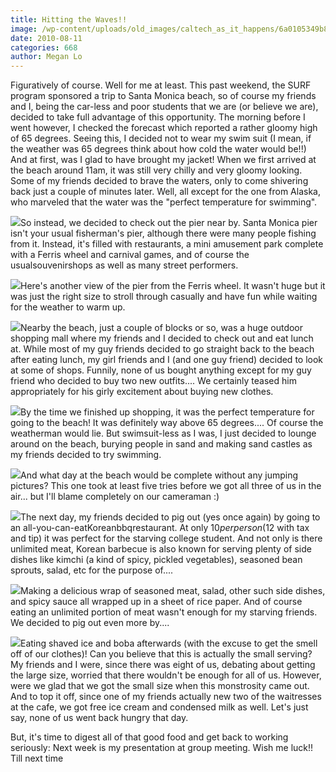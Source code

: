 ```yaml
---
title: Hitting the Waves!!
image: /wp-content/uploads/old_images/caltech_as_it_happens/6a0105349b8251970b0134862010f4970c.jpg
date: 2010-08-11
categories: 668
author: Megan Lo
---
```



Figuratively of course. Well for me at least. This past weekend, the SURF program sponsored a trip to Santa Monica beach, so of course my friends and I, being the car-less and poor students that we are (or believe we are), decided to take full advantage of this opportunity. The morning before I went however, I checked the forecast which reported a rather gloomy high of 65 degrees. Seeing this, I decided not to wear my swim suit (I mean, if the weather was 65 degrees think about how cold the water would be!!)
And at first, was I glad to have brought my jacket! When we first arrived at the beach around 11am, it was still very chilly and very gloomy looking. Some of my friends decided to brave the waters, only to come shivering back just a couple of minutes later. Well, all except for the one from Alaska, who marveled that the water was the "perfect temperature for swimming".


![](/old_images/caltech_as_it_happens/6a0105349b8251970b0134862012c5970c.jpg)So instead, we decided to check out the pier near by. Santa Monica pier isn't your usual fisherman's pier, although there were many people fishing from it. Instead, it's filled with restaurants, a mini amusement park complete with a Ferris wheel and carnival games, and of course the usualsouvenirshops as well as many street performers.


![](/old_images/caltech_as_it_happens/6a0105349b8251970b0133f2ff7ff5970b.jpg)Here's another view of the pier from the Ferris wheel. It wasn't huge but it was just the right size to stroll through casually and have fun while waiting for the weather to warm up.


![](/old_images/caltech_as_it_happens/6a0105349b8251970b0133f2ff8328970b.jpg)Nearby the beach, just a couple of blocks or so, was a huge outdoor shopping mall where my friends and I decided to check out and eat lunch at. While most of my guy friends decided to go straight back to the beach after eating lunch, my girl friends and I (and one guy friend) decided to look at some of shops. Funnily, none of us bought anything except for my guy friend who decided to buy two new outfits.... We certainly teased him appropriately for his girly excitement about buying new clothes.


![](/old_images/caltech_as_it_happens/6a0105349b8251970b0133f2ff8ae6970b.jpg)By the time we finished up shopping, it was the perfect temperature for going to the beach! It was definitely way above 65 degrees.... Of course the weatherman would lie. But swimsuit-less as I was, I just decided to lounge around on the beach, burying people in sand and making sand castles as my friends decided to try swimming.


![](/old_images/caltech_as_it_happens/6a0105349b8251970b0133f2ff8f7a970b.jpg)And what day at the beach would be complete without any jumping pictures? This one took at least five tries before we got all three of us in the air... but I'll blame completely on our cameraman :)

![](/old_images/caltech_as_it_happens/6a0105349b8251970b0133f2ff9341970b.jpg)The next day, my friends decided to pig out (yes once again) by going to an all-you-can-eatKoreanbbqrestaurant. At only $10 per person ($12 with tax and tip) it was perfect for the starving college student. And not only is there unlimited meat, Korean barbecue is also known for serving plenty of side dishes like kimchi (a kind of spicy, pickled vegetables), seasoned bean sprouts, salad, etc for the purpose of....


![](/old_images/caltech_as_it_happens/6a0105349b8251970b0133f2ff9932970b.jpg)Making a delicious wrap of seasoned meat, salad, other such side dishes, and spicy sauce all wrapped up in a sheet of rice paper. And of course eating an unlimited portion of meat wasn't enough for my starving friends. We decided to pig out even more by....


![](/old_images/caltech_as_it_happens/6a0105349b8251970b0133f2ff9ef7970b.jpg)Eating shaved ice and boba afterwards (with the excuse to get the smell off of our clothes)! Can you believe that this is actually the small serving? My friends and I were, since there was eight of us, debating about getting the large size, worried that there wouldn't be enough for all of us. However, were we glad that we got the small size when this monstrosity came out. And to top it off, since one of my friends actually new two of the waitresses at the cafe, we got free ice cream and condensed milk as well. Let's just say, none of us went back hungry that day.

But, it's time to digest all of that good food and get back to working seriously: Next week is my presentation at group meeting. Wish me luck!! Till next time

